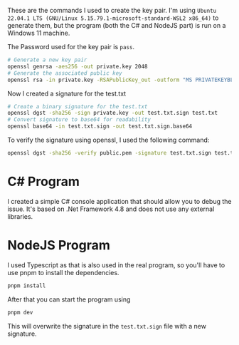 These are the commands I used to create the key pair.
I'm using `Ubuntu 22.04.1 LTS (GNU/Linux 5.15.79.1-microsoft-standard-WSL2 x86_64)` to generate them, but the program (both the C# and NodeJS part) is run on a Windows 11 machine.

The Password used for the key pair is `pass`.

```bash
# Generate a new key pair
openssl genrsa -aes256 -out private.key 2048
# Generate the associated public key
openssl rsa -in private.key -RSAPublicKey_out -outform "MS PRIVATEKEYBLOB" -out public.pem
```

Now I created a signature for the test.txt

```bash
# Create a binary signature for the test.txt
openssl dgst -sha256 -sign private.key -out test.txt.sign test.txt
# Convert signature to base64 for readability
openssl base64 -in test.txt.sign -out test.txt.sign.base64
```

To verify the signature using openssl, I used the following command:

```bash
openssl dgst -sha256 -verify public.pem -signature test.txt.sign test.txt
```


# C# Program

I created a simple C# console application that should allow you to debug the issue.
It's based on .Net Framework 4.8 and does not use any external libraries.

# NodeJS Program

I used Typescript as that is also used in the real program, so you'll have to use pnpm to install the dependencies.

```bash
pnpm install
```

After that you can start the program using

```bash
pnpm dev
```

This will overwrite the signature in the `test.txt.sign` file with a new signature.
